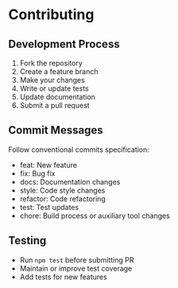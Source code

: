 # Contributing

## Development Process
1. Fork the repository
2. Create a feature branch
3. Make your changes
4. Write or update tests
5. Update documentation
6. Submit a pull request

## Commit Messages
Follow conventional commits specification:
- feat: New feature
- fix: Bug fix
- docs: Documentation changes
- style: Code style changes
- refactor: Code refactoring
- test: Test updates
- chore: Build process or auxiliary tool changes

## Testing
- Run `npm test` before submitting PR
- Maintain or improve test coverage
- Add tests for new features